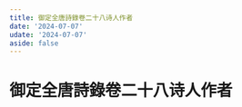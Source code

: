 ```yaml
---
title: 御定全唐詩錄卷二十八诗人作者
date: '2024-07-07'
udate: '2024-07-07'
aside: false
---
```

# 御定全唐詩錄卷二十八诗人作者

<AuthorPage :authorMap="authorMap" :chapternum="28" />

<script setup>
const chapter = '卷二十八';
import authorMap from '/data/qtsl/卷二十八/author.json'
</script>
